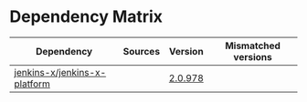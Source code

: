 # Dependency Matrix

Dependency | Sources | Version | Mismatched versions
---------- | ------- | ------- | -------------------
[jenkins-x/jenkins-x-platform](https://github.com/jenkins-x/jenkins-x-platform.git) |  | [2.0.978](https://github.com/jenkins-x/jenkins-x-platform/releases/tag/v2.0.978) | 
